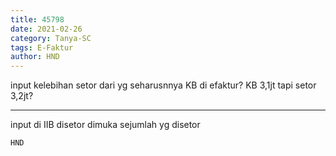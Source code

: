 ```yaml
---
title: 45798
date: 2021-02-26
category: Tanya-SC
tags: E-Faktur
author: HND
---
```


input kelebihan setor dari yg seharusnnya KB di efaktur? KB 3,1jt tapi setor 3,2jt?

---

input di IIB disetor dimuka sejumlah yg disetor

`HND`
